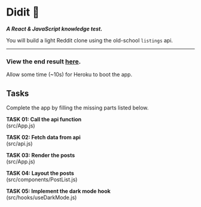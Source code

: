 # Didit 💪

**_A React & JavaScript knowledge test._**

You will build a light Reddit clone using the old-school `listings` api.

---

### View the end result [here](https://uni3t-react-test.herokuapp.com/).

Allow some time (~10s) for Heroku to boot the app.

## Tasks

Complete the app by filling the missing parts listed below.

**TASK 01: Call the api function**\
(src/App.js)

**TASK 02: Fetch data from api**\
(src/api.js)

**TASK 03: Render the posts**\
(src/App.js)

**TASK 04: Layout the posts**\
(src/components/PostList.js)

**TASK 05: Implement the dark mode hook**\
(src/hooks/useDarkMode.js)
